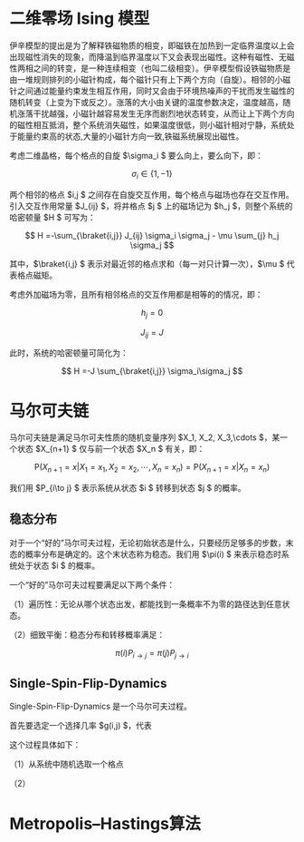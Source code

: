 # 二维零场 Ising 模型

伊辛模型的提出是为了解释铁磁物质的相变，即磁铁在加热到一定临界温度以上会出现磁性消失的现象，而降温到临界温度以下又会表现出磁性。这种有磁性、无磁性两相之间的转变，是一种连续相变（也叫二级相变）。伊辛模型假设铁磁物质是由一堆规则排列的小磁针构成，每个磁针只有上下两个方向（自旋）。相邻的小磁针之间通过能量约束发生相互作用，同时又会由于环境热噪声的干扰而发生磁性的随机转变（上变为下或反之）。涨落的大小由关键的温度参数决定，温度越高，随机涨落干扰越强，小磁针越容易发生无序而剧烈地状态转变，从而让上下两个方向的磁性相互抵消，整个系统消失磁性，如果温度很低，则小磁针相对宁静，系统处于能量约束高的状态,大量的小磁针方向一致,铁磁系统展现出磁性。

考虑二维晶格，每个格点的自旋 $\sigma_i $ 要么向上，要么向下，即：

$$
\sigma_i \in \left\{1,-1 \right\}
$$

两个相邻的格点 $i,j $ 之间存在自旋交互作用，每个格点与磁场也存在交互作用。引入交互作用常量 $J_{ij} $，将并格点 $j $ 上的磁场记为 $h_j $，则整个系统的哈密顿量 $H $ 可写为：

$$
H
=-\sum_{\braket{i,j}} J_{ij} \sigma_i \sigma_j - \mu \sum_{j} h_j \sigma_j
$$

其中，$\braket{i,j} $ 表示对最近邻的格点求和（每一对只计算一次），$\mu $ 代表格点磁矩。

考虑外加磁场为零，且所有相邻格点的交互作用都是相等的的情况，即：

$$
h_j = 0
$$

$$
J_{ij} = J
$$

此时，系统的哈密顿量可简化为：

$$
H
=-J \sum_{\braket{i,j}} \sigma_i\sigma_j
$$

# 马尔可夫链

马尔可夫链是满足马尔可夫性质的随机变量序列 $X_1, X_2, X_3,\cdots $，某一个状态 $X_{n+1} $ 仅与前一个状态 $X_n $ 有关，即：

$$
\mathrm{P}\left(X_{n+1} = x | X_1=x_1, X_2=x_2,\cdots,X_n=x_n \right)
=\mathrm{P}\left(X_{n+1}=x | X_n = x_n \right)
$$

我们用 $P_{i\to j} $ 表示系统从状态 $i $ 转移到状态 $j $ 的概率。

## 稳态分布

对于一个“好的”马尔可夫过程，无论初始状态是什么，只要经历足够多的步数，末态的概率分布是确定的。这个末状态称为稳态。我们用 $\pi(i) $ 来表示稳态时系统处于状态 $i $ 的概率。

一个“好的”马尔可夫过程要满足以下两个条件：

（1）遍历性：无论从哪个状态出发，都能找到一条概率不为零的路径达到任意状态。

（2）细致平衡：稳态分布和转移概率满足：

$$
\pi(i)P_{i\to j} = \pi(j) P_{j\to i}
$$

## Single-Spin-Flip-Dynamics

Single-Spin-Flip-Dynamics 是一个马尔可夫过程。

首先要选定一个选择几率 $g(i,j) $，代表

这个过程具体如下：

（1）从系统中随机选取一个格点

（2）

# Metropolis–Hastings算法




# 